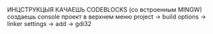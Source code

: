 ИНЦСТРУКЦЫЯ
КАЧАЕШЬ CODEBLOCKS (со встроенным MINGW)
создаешь console проект
в верхнем меню project -> build options -> linker settings -> add -> gdi32
